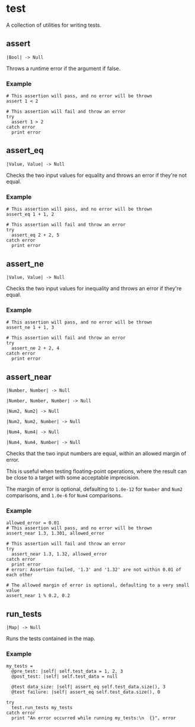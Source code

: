 # test

A collection of utilities for writing tests.

## assert

```kototype
|Bool| -> Null
```

Throws a runtime error if the argument if false.

### Example

```koto,skip_check
# This assertion will pass, and no error will be thrown
assert 1 < 2

# This assertion will fail and throw an error
try 
  assert 1 > 2
catch error
  print error
```

## assert_eq

```kototype
|Value, Value| -> Null
```

Checks the two input values for equality and throws an error if they're not
equal.

### Example

```koto,skip_check
# This assertion will pass, and no error will be thrown
assert_eq 1 + 1, 2

# This assertion will fail and throw an error
try 
  assert_eq 2 + 2, 5
catch error
  print error
```

## assert_ne

```kototype
|Value, Value| -> Null
```

Checks the two input values for inequality and throws an error if they're equal.

### Example

```koto,skip_check
# This assertion will pass, and no error will be thrown
assert_ne 1 + 1, 3

# This assertion will fail and throw an error
try
  assert_ne 2 + 2, 4
catch error
  print error
```

## assert_near

```kototype
|Number, Number| -> Null
```

```kototype
|Number, Number, Number| -> Null
```

```kototype
|Num2, Num2| -> Null
```

```kototype
|Num2, Num2, Number| -> Null
```

```kototype
|Num4, Num4| -> Null
```

```kototype
|Num4, Num4, Number| -> Null
```

Checks that the two input numbers are equal, within an allowed margin of error.

This is useful when testing floating-point operations, where the result can be
close to a target with some acceptable imprecision.

The margin of error is optional, defaulting to `1.0e-12` for `Number` and `Num2`
comparisons, and `1.0e-6` for `Num4` comparisons.

### Example

```koto,skip_check
allowed_error = 0.01
# This assertion will pass, and no error will be thrown
assert_near 1.3, 1.301, allowed_error

# This assertion will fail and throw an error
try
  assert_near 1.3, 1.32, allowed_error
catch error
  print error
# error: Assertion failed, '1.3' and '1.32' are not within 0.01 of each other

# The allowed margin of error is optional, defaulting to a very small value
assert_near 1 % 0.2, 0.2
```

## run_tests

```kototype
|Map| -> Null
```

Runs the tests contained in the map.

### Example

```koto,skip_check
my_tests =
  @pre_test: |self| self.test_data = 1, 2, 3
  @post_test: |self| self.test_data = null

  @test data_size: |self| assert_eq self.test_data.size(), 3
  @test failure: |self| assert_eq self.test_data.size(), 0

try
  test.run_tests my_tests
catch error
  print "An error occurred while running my_tests:\n  {}", error
```

